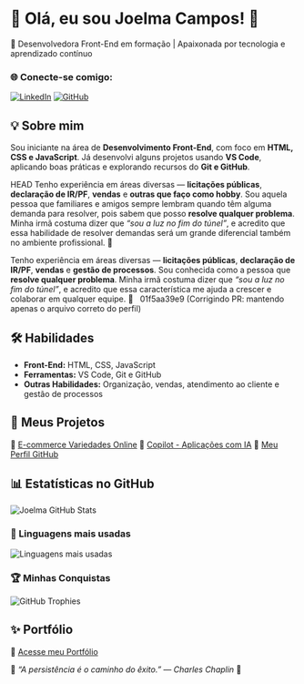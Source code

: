 # 💖 Olá, eu sou Joelma Campos! 👋  
🎯 Desenvolvedora Front-End em formação | Apaixonada por tecnologia e aprendizado contínuo

### 🌐 Conecte-se comigo:
[![LinkedIn](https://img.shields.io/badge/LinkedIn-7B68EE?style=for-the-badge&logo=linkedin&logoColor=white)](https://www.linkedin.com/in/joelma-campos-50a7277b/)
[![GitHub](https://img.shields.io/badge/GitHub-9370DB?style=for-the-badge&logo=github&logoColor=white)](https://github.com/jfcampos5)

## 💡 Sobre mim
Sou iniciante na área de **Desenvolvimento Front-End**, com foco em **HTML, CSS e JavaScript**. 
Já desenvolvi alguns projetos usando **VS Code**, aplicando boas práticas e explorando recursos do **Git e GitHub**. 

HEAD
Tenho experiência em áreas diversas — **licitações públicas**, **declaração de IR/PF**, **vendas** e **outras que faço como hobby**. 
Sou aquela pessoa que familiares e amigos sempre lembram quando têm alguma demanda para resolver, pois sabem que posso **resolve qualquer problema**. Minha irmã costuma dizer que *“sou a luz no fim do túnel”*, e acredito que essa habilidade de resolver demandas será um grande diferencial também no ambiente profissional. 💪  

Tenho experiência em áreas diversas — **licitações públicas**, **declaração de IR/PF**, **vendas** e **gestão de processos**.
Sou conhecida como a pessoa que **resolve qualquer problema**. Minha irmã costuma dizer que *“sou a luz no fim do túnel”*, e acredito que essa característica me ajuda a crescer e colaborar em qualquer equipe. 💪  
01f5aa39e9 (Corrigindo PR: mantendo apenas o arquivo correto do perfil)

## 🛠️ Habilidades
- **Front-End:** HTML, CSS, JavaScript
- **Ferramentas:** VS Code, Git e GitHub 
- **Outras Habilidades:** Organização, vendas, atendimento ao cliente e gestão de processos 

## 🚀 Meus Projetos
🔹 [E-commerce Variedades Online](https://github.com/jfcampos5/ecommerce-variedadesonline)
🔹 [Copilot - Aplicações com IA](https://github.com/jfcampos5/skills-build-applications-w-copilot-agent-mode) 
🔹 [Meu Perfil GitHub](https://github.com/jfcampos5) 

## 📊 Estatísticas no GitHub
![Joelma GitHub Stats](https://github-readme-stats.vercel.app/api?username=jfcampos5&show_icons=true&theme=radical)

### 🧠 Linguagens mais usadas
![Linguagens mais usadas](https://github-readme-stats.vercel.app/api/top-langs/?username=jfcampos5&layout=compact&theme=radical)

### 🏆 Minhas Conquistas
![GitHub Trophies](https://github-profile-trophy.vercel.app/?username=jfcampos5&theme=juicyfresh&margin-w=15&no-frame=true)

## ✨ Portfólio
🔗 [Acesse meu Portfólio](https://SEU-SITE-AQUI.com)

💬 *“A persistência é o caminho do êxito.” — Charles Chaplin* 🌷

